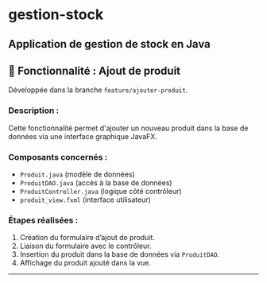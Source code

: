 # gestion-stock
Application de gestion de stock en Java 
---

## 🧩 Fonctionnalité : Ajout de produit

Développée dans la branche `feature/ajouter-produit`.

### Description :
Cette fonctionnalité permet d'ajouter un nouveau produit dans la base de données via une interface graphique JavaFX.

### Composants concernés :
- `Produit.java` (modèle de données)
- `ProduitDAO.java` (accès à la base de données)
- `ProduitController.java` (logique côté contrôleur)
- `produit_view.fxml` (interface utilisateur)

### Étapes réalisées :
1. Création du formulaire d’ajout de produit.
2. Liaison du formulaire avec le contrôleur.
3. Insertion du produit dans la base de données via `ProduitDAO`.
4. Affichage du produit ajouté dans la vue.

---

